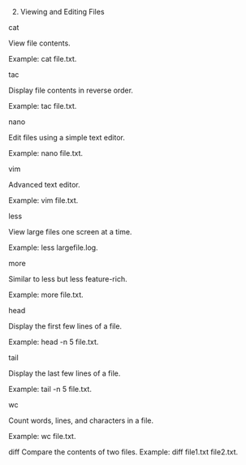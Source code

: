 2. Viewing and Editing Files
   
cat

View file contents.

Example: cat file.txt.


tac

Display file contents in reverse order.

Example: tac file.txt.


nano

Edit files using a simple text editor.

Example: nano file.txt.


vim

Advanced text editor.

Example: vim file.txt.


less

View large files one screen at a time.

Example: less largefile.log.


more

Similar to less but less feature-rich.

Example: more file.txt.


head

Display the first few lines of a file.

Example: head -n 5 file.txt.


tail

Display the last few lines of a file.

Example: tail -n 5 file.txt.


wc

Count words, lines, and characters in a file.

Example: wc file.txt.

diff
Compare the contents of two files.
Example: diff file1.txt file2.txt.

